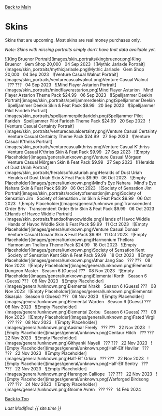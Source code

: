 [Back to Main](index.md)

# Skins

Skins that are upcoming. Most skins are real money purchases only.

*Note: Skins with missing portraits simply don't have that data available yet.*

<span class="skinTableColumn">
    <span class="skinTableRow">
        <span class="skinTableIcon">
            ![King Bruenor Portrait](images/skin_portraits/kingbruenor.png)King Bruenor
        </span>
        <span class="skinTableSource">
            <span style="margin-left: 8px;">Gem Shop</span>
        </span>
        <span class="skinTableCost">
            <span style="margin-right: 8px;">20,000</span>
        </span>
        <span class="skinTableDate">
            <span style="margin-right: 8px;">04 Sep 2023</span>
        </span>
    </span>
    <span class="skinTableRow">
        <span class="skinTableIcon">
            ![Mythic Jarlaxle Portrait](images/skin_portraits/mythicjarlaxle.png)Mythic Jarlaxle
        </span>
        <span class="skinTableSource">
            <span style="margin-left: 8px;">Gem Shop</span>
        </span>
        <span class="skinTableCost">
            <span style="margin-right: 8px;">20,000</span>
        </span>
        <span class="skinTableDate">
            <span style="margin-right: 8px;">04 Sep 2023</span>
        </span>
    </span>
    <span class="skinTableRow">
        <span class="skinTableIcon">
            ![Venture Casual Walnut Portrait](images/skin_portraits/venturecasualwalnut.png)Venture Casual Walnut
        </span>
        <span class="skinTableSource">
            <span style="margin-left: 8px;">???</span>
        </span>
        <span class="skinTableCost">
            <span style="margin-right: 8px;">???</span>
        </span>
        <span class="skinTableDate">
            <span style="margin-right: 8px;">04 Sep 2023</span>
        </span>
    </span>
    <span class="skinTableRow">
        <span class="skinTableIcon">
            ![Mind Flayer Astarion Portrait](images/skin_portraits/mindflayerastarion.png)Mind Flayer Astarion
        </span>
        <span class="skinTableSource">
            <span style="margin-left: 8px;">Mind Flayer Astarion Theme Pack</span>
        </span>
        <span class="skinTableCost">
            <span style="margin-right: 8px;">$24.99</span>
        </span>
        <span class="skinTableDate">
            <span style="margin-right: 8px;">06 Sep 2023</span>
        </span>
    </span>
    <span class="skinTableRow">
        <span class="skinTableIcon">
            ![Spelljammer Deekin Portrait](images/skin_portraits/spelljammerdeekin.png)Spelljammer Deekin
        </span>
        <span class="skinTableSource">
            <span style="margin-left: 8px;">Spelljammer Deekin Skin & Feat Pack</span>
        </span>
        <span class="skinTableCost">
            <span style="margin-right: 8px;">$9.99</span>
        </span>
        <span class="skinTableDate">
            <span style="margin-right: 8px;">20 Sep 2023</span>
        </span>
    </span>
    <span class="skinTableRow">
        <span class="skinTableIcon">
            ![Spelljammer Pilot Farideh Portrait](images/skin_portraits/spelljammerpilotfarideh.png)Spelljammer Pilot Farideh
        </span>
        <span class="skinTableSource">
            <span style="margin-left: 8px;">Spelljammer Pilot Farideh Theme Pack</span>
        </span>
        <span class="skinTableCost">
            <span style="margin-right: 8px;">$24.99</span>
        </span>
        <span class="skinTableDate">
            <span style="margin-right: 8px;">20 Sep 2023</span>
        </span>
    </span>
    <span class="skinTableRow">
        <span class="skinTableIcon">
            ![Venture Casual Certainty Portrait](images/skin_portraits/venturecasualcertainty.png)Venture Casual Certainty
        </span>
        <span class="skinTableSource">
            <span style="margin-left: 8px;">Venture Casual Certainty Theme Pack</span>
        </span>
        <span class="skinTableCost">
            <span style="margin-right: 8px;">$24.99</span>
        </span>
        <span class="skinTableDate">
            <span style="margin-right: 8px;">27 Sep 2023</span>
        </span>
    </span>
    <span class="skinTableRow">
        <span class="skinTableIcon">
            ![Venture Casual K'thriss Portrait](images/skin_portraits/venturecasualkthriss.png)Venture Casual K'thriss
        </span>
        <span class="skinTableSource">
            <span style="margin-left: 8px;">Venture Casual K'thriss Skin & Feat Pack</span>
        </span>
        <span class="skinTableCost">
            <span style="margin-right: 8px;">$9.99</span>
        </span>
        <span class="skinTableDate">
            <span style="margin-right: 8px;">27 Sep 2023</span>
        </span>
    </span>
    <span class="skinTableRow">
        <span class="skinTableIcon">
            ![Empty Placeholder](images/general/unknown.png)Venture Casual Môrgæn
        </span>
        <span class="skinTableSource">
            <span style="margin-left: 8px;">Venture Casual Môrgæn Skin & Feat Pack</span>
        </span>
        <span class="skinTableCost">
            <span style="margin-right: 8px;">$9.99</span>
        </span>
        <span class="skinTableDate">
            <span style="margin-right: 8px;">27 Sep 2023</span>
        </span>
    </span>
    <span class="skinTableRow">
        <span class="skinTableIcon">
            ![Heralds of Dust Uriah Portrait](images/skin_portraits/heraldsofdusturiah.png)Heralds of Dust Uriah
        </span>
        <span class="skinTableSource">
            <span style="margin-left: 8px;">Heralds of Dust Uriah Skin & Feat Pack</span>
        </span>
        <span class="skinTableCost">
            <span style="margin-right: 8px;">$9.99</span>
        </span>
        <span class="skinTableDate">
            <span style="margin-right: 8px;">06 Oct 2023</span>
        </span>
    </span>
    <span class="skinTableRow">
        <span class="skinTableIcon">
            ![Empty Placeholder](images/general/unknown.png)Mind's Eye Nahara
        </span>
        <span class="skinTableSource">
            <span style="margin-left: 8px;">Mind's Eye Nahara Skin & Feat Pack</span>
        </span>
        <span class="skinTableCost">
            <span style="margin-right: 8px;">$9.99</span>
        </span>
        <span class="skinTableDate">
            <span style="margin-right: 8px;">06 Oct 2023</span>
        </span>
    </span>
    <span class="skinTableRow">
        <span class="skinTableIcon">
            ![Society of Sensation Jim Portrait](images/skin_portraits/societyofsensationjim.png)Society of Sensation Jim
        </span>
        <span class="skinTableSource">
            <span style="margin-left: 8px;">Society of Sensation Jim Skin & Feat Pack</span>
        </span>
        <span class="skinTableCost">
            <span style="margin-right: 8px;">$9.99</span>
        </span>
        <span class="skinTableDate">
            <span style="margin-right: 8px;">06 Oct 2023</span>
        </span>
    </span>
    <span class="skinTableRow">
        <span class="skinTableIcon">
            ![Empty Placeholder](images/general/unknown.png)Transcendent Order Briv
        </span>
        <span class="skinTableSource">
            <span style="margin-left: 8px;">Transcendent Order Briv Skin & Feat Pack</span>
        </span>
        <span class="skinTableCost">
            <span style="margin-right: 8px;">$9.99</span>
        </span>
        <span class="skinTableDate">
            <span style="margin-right: 8px;">06 Oct 2023</span>
        </span>
    </span>
    <span class="skinTableRow">
        <span class="skinTableIcon">
            ![Hands of Havoc Widdle Portrait](images/skin_portraits/handsofhavocwiddle.png)Hands of Havoc Widdle
        </span>
        <span class="skinTableSource">
            <span style="margin-left: 8px;">Hands of Havoc Widdle Skin & Feat Pack</span>
        </span>
        <span class="skinTableCost">
            <span style="margin-right: 8px;">$9.99</span>
        </span>
        <span class="skinTableDate">
            <span style="margin-right: 8px;">11 Oct 2023</span>
        </span>
    </span>
    <span class="skinTableRow">
        <span class="skinTableIcon">
            ![Empty Placeholder](images/general/unknown.png)Venture Casual Donaar
        </span>
        <span class="skinTableSource">
            <span style="margin-left: 8px;">Venture Casual Donaar Skin & Feat Pack</span>
        </span>
        <span class="skinTableCost">
            <span style="margin-right: 8px;">$9.99</span>
        </span>
        <span class="skinTableDate">
            <span style="margin-right: 8px;">11 Oct 2023</span>
        </span>
    </span>
    <span class="skinTableRow">
        <span class="skinTableIcon">
            ![Empty Placeholder](images/general/unknown.png)Harmonium Thellora
        </span>
        <span class="skinTableSource">
            <span style="margin-left: 8px;">Harmonium Thellora Theme Pack</span>
        </span>
        <span class="skinTableCost">
            <span style="margin-right: 8px;">$24.99</span>
        </span>
        <span class="skinTableDate">
            <span style="margin-right: 8px;">18 Oct 2023</span>
        </span>
    </span>
    <span class="skinTableRow">
        <span class="skinTableIcon">
            ![Empty Placeholder](images/general/unknown.png)Society of Sensation Kent
        </span>
        <span class="skinTableSource">
            <span style="margin-left: 8px;">Society of Sensation Kent Skin & Feat Pack</span>
        </span>
        <span class="skinTableCost">
            <span style="margin-right: 8px;">$9.99</span>
        </span>
        <span class="skinTableDate">
            <span style="margin-right: 8px;">18 Oct 2023</span>
        </span>
    </span>
    <span class="skinTableRow">
        <span class="skinTableIcon">
            ![Empty Placeholder](images/general/unknown.png)Athar Jang Sao
        </span>
        <span class="skinTableSource">
            <span style="margin-left: 8px;">???</span>
        </span>
        <span class="skinTableCost">
            <span style="margin-right: 8px;">???</span>
        </span>
        <span class="skinTableDate">
            <span style="margin-right: 8px;">08 Nov 2023</span>
        </span>
    </span>
    <span class="skinTableRow">
        <span class="skinTableIcon">
            ![Empty Placeholder](images/general/unknown.png)Elemental Dungeon Master
        </span>
        <span class="skinTableSource">
            <span style="margin-left: 8px;">Season 6 (Guess)</span>
        </span>
        <span class="skinTableCost">
            <span style="margin-right: 8px;">???</span>
        </span>
        <span class="skinTableDate">
            <span style="margin-right: 8px;">08 Nov 2023</span>
        </span>
    </span>
    <span class="skinTableRow">
        <span class="skinTableIcon">
            ![Empty Placeholder](images/general/unknown.png)Elemental Korth
        </span>
        <span class="skinTableSource">
            <span style="margin-left: 8px;">Season 6 (Guess)</span>
        </span>
        <span class="skinTableCost">
            <span style="margin-right: 8px;">???</span>
        </span>
        <span class="skinTableDate">
            <span style="margin-right: 8px;">08 Nov 2023</span>
        </span>
    </span>
    <span class="skinTableRow">
        <span class="skinTableIcon">
            ![Empty Placeholder](images/general/unknown.png)Elemental Nrakk
        </span>
        <span class="skinTableSource">
            <span style="margin-left: 8px;">Season 6 (Guess)</span>
        </span>
        <span class="skinTableCost">
            <span style="margin-right: 8px;">???</span>
        </span>
        <span class="skinTableDate">
            <span style="margin-right: 8px;">08 Nov 2023</span>
        </span>
    </span>
    <span class="skinTableRow">
        <span class="skinTableIcon">
            ![Empty Placeholder](images/general/unknown.png)Elemental Sisaspia
        </span>
        <span class="skinTableSource">
            <span style="margin-left: 8px;">Season 6 (Guess)</span>
        </span>
        <span class="skinTableCost">
            <span style="margin-right: 8px;">???</span>
        </span>
        <span class="skinTableDate">
            <span style="margin-right: 8px;">08 Nov 2023</span>
        </span>
    </span>
    <span class="skinTableRow">
        <span class="skinTableIcon">
            ![Empty Placeholder](images/general/unknown.png)Elemental Warden
        </span>
        <span class="skinTableSource">
            <span style="margin-left: 8px;">Season 6 (Guess)</span>
        </span>
        <span class="skinTableCost">
            <span style="margin-right: 8px;">???</span>
        </span>
        <span class="skinTableDate">
            <span style="margin-right: 8px;">08 Nov 2023</span>
        </span>
    </span>
    <span class="skinTableRow">
        <span class="skinTableIcon">
            ![Empty Placeholder](images/general/unknown.png)Elemental Zorbu
        </span>
        <span class="skinTableSource">
            <span style="margin-left: 8px;">Season 6 (Guess)</span>
        </span>
        <span class="skinTableCost">
            <span style="margin-right: 8px;">???</span>
        </span>
        <span class="skinTableDate">
            <span style="margin-right: 8px;">08 Nov 2023</span>
        </span>
    </span>
    <span class="skinTableRow">
        <span class="skinTableIcon">
            ![Empty Placeholder](images/general/unknown.png)Fated Virgil
        </span>
        <span class="skinTableSource">
            <span style="margin-left: 8px;">???</span>
        </span>
        <span class="skinTableCost">
            <span style="margin-right: 8px;">???</span>
        </span>
        <span class="skinTableDate">
            <span style="margin-right: 8px;">08 Nov 2023</span>
        </span>
    </span>
    <span class="skinTableRow">
        <span class="skinTableIcon">
            ![Empty Placeholder](images/general/unknown.png)Aasimar Freely
        </span>
        <span class="skinTableSource">
            <span style="margin-left: 8px;">???</span>
        </span>
        <span class="skinTableCost">
            <span style="margin-right: 8px;">???</span>
        </span>
        <span class="skinTableDate">
            <span style="margin-right: 8px;">22 Nov 2023</span>
        </span>
    </span>
    <span class="skinTableRow">
        <span class="skinTableIcon">
            ![Empty Placeholder](images/general/unknown.png)Centaur Hitch
        </span>
        <span class="skinTableSource">
            <span style="margin-left: 8px;">???</span>
        </span>
        <span class="skinTableCost">
            <span style="margin-right: 8px;">???</span>
        </span>
        <span class="skinTableDate">
            <span style="margin-right: 8px;">22 Nov 2023</span>
        </span>
    </span>
    <span class="skinTableRow">
        <span class="skinTableIcon">
            ![Empty Placeholder](images/general/unknown.png)Githyanki Nayeli
        </span>
        <span class="skinTableSource">
            <span style="margin-left: 8px;">???</span>
        </span>
        <span class="skinTableCost">
            <span style="margin-right: 8px;">???</span>
        </span>
        <span class="skinTableDate">
            <span style="margin-right: 8px;">22 Nov 2023</span>
        </span>
    </span>
    <span class="skinTableRow">
        <span class="skinTableIcon">
            ![Empty Placeholder](images/general/unknown.png)Half-Elf Havilar
        </span>
        <span class="skinTableSource">
            <span style="margin-left: 8px;">???</span>
        </span>
        <span class="skinTableCost">
            <span style="margin-right: 8px;">???</span>
        </span>
        <span class="skinTableDate">
            <span style="margin-right: 8px;">22 Nov 2023</span>
        </span>
    </span>
    <span class="skinTableRow">
        <span class="skinTableIcon">
            ![Empty Placeholder](images/general/unknown.png)Half-Elf Orkira
        </span>
        <span class="skinTableSource">
            <span style="margin-left: 8px;">???</span>
        </span>
        <span class="skinTableCost">
            <span style="margin-right: 8px;">???</span>
        </span>
        <span class="skinTableDate">
            <span style="margin-right: 8px;">22 Nov 2023</span>
        </span>
    </span>
    <span class="skinTableRow">
        <span class="skinTableIcon">
            ![Empty Placeholder](images/general/unknown.png)Half-Elf Sentry
        </span>
        <span class="skinTableSource">
            <span style="margin-left: 8px;">???</span>
        </span>
        <span class="skinTableCost">
            <span style="margin-right: 8px;">???</span>
        </span>
        <span class="skinTableDate">
            <span style="margin-right: 8px;">22 Nov 2023</span>
        </span>
    </span>
    <span class="skinTableRow">
        <span class="skinTableIcon">
            ![Empty Placeholder](images/general/unknown.png)Harengon Calliope
        </span>
        <span class="skinTableSource">
            <span style="margin-left: 8px;">???</span>
        </span>
        <span class="skinTableCost">
            <span style="margin-right: 8px;">???</span>
        </span>
        <span class="skinTableDate">
            <span style="margin-right: 8px;">22 Nov 2023</span>
        </span>
    </span>
    <span class="skinTableRow">
        <span class="skinTableIcon">
            ![Empty Placeholder](images/general/unknown.png)Warforged Birdsong
        </span>
        <span class="skinTableSource">
            <span style="margin-left: 8px;">???</span>
        </span>
        <span class="skinTableCost">
            <span style="margin-right: 8px;">???</span>
        </span>
        <span class="skinTableDate">
            <span style="margin-right: 8px;">24 Nov 2023</span>
        </span>
    </span>
    <span class="skinTableRow">
        <span class="skinTableIcon">
            ![Empty Placeholder](images/general/unknown.png)Gnome Avren
        </span>
        <span class="skinTableSource">
            <span style="margin-left: 8px;">???</span>
        </span>
        <span class="skinTableCost">
            <span style="margin-right: 8px;">???</span>
        </span>
        <span class="skinTableDate">
            <span style="margin-right: 8px;">14 Feb 2024</span>
        </span>
    </span>
</span>

[Back to Top](#top)

*Last Modified: {{ site.time }}*